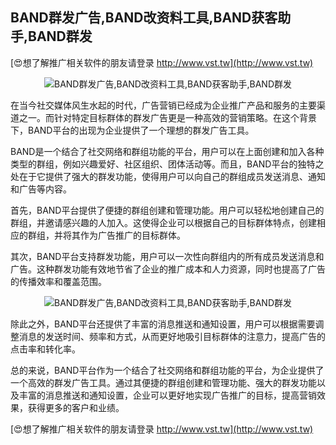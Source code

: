 ## **BAND群发广告,BAND改资料工具,BAND获客助手,BAND群发**

[😍想了解推广相关软件的朋友请登录 http://www.vst.tw](http://www.vst.tw)

 <center><img src="https://vst.tw/MP4/tuiguang/png/6.png" alt="BAND群发广告,BAND改资料工具,BAND获客助手,BAND群发"></center>

在当今社交媒体风生水起的时代，广告营销已经成为企业推广产品和服务的主要渠道之一。而针对特定目标群体的群发广告更是一种高效的营销策略。在这个背景下，BAND平台的出现为企业提供了一个理想的群发广告工具。

BAND是一个结合了社交网络和群组功能的平台，用户可以在上面创建和加入各种类型的群组，例如兴趣爱好、社区组织、团体活动等。而且，BAND平台的独特之处在于它提供了强大的群发功能，使得用户可以向自己的群组成员发送消息、通知和广告等内容。

首先，BAND平台提供了便捷的群组创建和管理功能。用户可以轻松地创建自己的群组，并邀请感兴趣的人加入。这使得企业可以根据自己的目标群体特点，创建相应的群组，并将其作为广告推广的目标群体。

其次，BAND平台支持群发功能，用户可以一次性向群组内的所有成员发送消息和广告。这种群发功能有效地节省了企业的推广成本和人力资源，同时也提高了广告的传播效率和覆盖范围。

 <center><img src="https://vst.tw/MP4/tuiguang/png/3.png" alt="BAND群发广告,BAND改资料工具,BAND获客助手,BAND群发"></center>

除此之外，BAND平台还提供了丰富的消息推送和通知设置，用户可以根据需要调整消息的发送时间、频率和方式，从而更好地吸引目标群体的注意力，提高广告的点击率和转化率。

总的来说，BAND平台作为一个结合了社交网络和群组功能的平台，为企业提供了一个高效的群发广告工具。通过其便捷的群组创建和管理功能、强大的群发功能以及丰富的消息推送和通知设置，企业可以更好地实现广告推广的目标，提高营销效果，获得更多的客户和业绩。

[😍想了解推广相关软件的朋友请登录 http://www.vst.tw](http://www.vst.tw)



